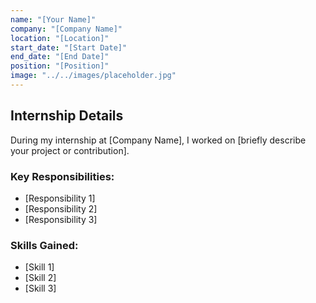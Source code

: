 ```yaml
---
name: "[Your Name]"
company: "[Company Name]"
location: "[Location]"
start_date: "[Start Date]"
end_date: "[End Date]"
position: "[Position]"
image: "../../images/placeholder.jpg"
---
```


## Internship Details

During my internship at [Company Name], I worked on [briefly describe your project or contribution].

### Key Responsibilities:
- [Responsibility 1]
- [Responsibility 2]
- [Responsibility 3]

### Skills Gained:
- [Skill 1]
- [Skill 2]
- [Skill 3]
